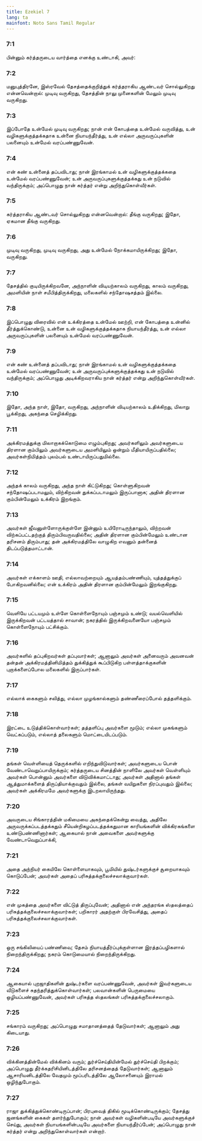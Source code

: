 ```yaml
---
title: Ezekiel 7
lang: ta
mainfont: Noto Sans Tamil Regular
---
```


###  7:1

பின்னும் கர்த்தருடைய வார்த்தை எனக்கு உண்டாகி, அவர்:

###  7:2

மனுபுத்திரனே, இஸ்ரவேல் தேசத்தைக்குறித்துக் கர்த்தராகிய ஆண்டவர் சொல்லுகிறது என்னவென்றால்: முடிவு வருகிறது, தேசத்தின் நாலு முனைகளின் மேலும் முடிவு வருகிறது.

###  7:3

இப்போதே உன்மேல் முடிவு வருகிறது; நான் என் கோபத்தை உன்மேல் வருவித்து, உன் வழிகளுக்குத்தக்கதாக உன்னை நியாயந்தீர்த்து, உன் எல்லா அருவருப்புகளின் பலனையும் உன்மேல் வரப்பண்ணுவேன்.

###  7:4

என் கண் உன்னைத் தப்பவிடாது; நான் இரங்காமல் உன் வழிகளுக்குத்தக்கதை உன்மேல் வரப்பண்ணுவேன்; உன் அருவருப்புகளுக்குத்தக்கது உன் நடுவில் வந்திருக்கும்; அப்பொழுது நான் கர்த்தர் என்று அறிந்துகொள்வீர்கள்.

###  7:5

கர்த்தராகிய ஆண்டவர் சொல்லுகிறது என்னவென்றால்: தீங்கு வருகிறது; இதோ, ஏகமான தீங்கு வருகிறது.

###  7:6

முடிவு வருகிறது, முடிவு வருகிறது, அது உன்மேல் நோக்கமாயிருக்கிறது; இதோ, வருகிறது.

###  7:7

தேசத்தில் குடியிருக்கிறவனே, அந்நாளின் விடியற்காலம் வருகிறது, காலம் வருகிறது, அமளியின் நாள் சமீபித்திருக்கிறது, மலைகளில் சந்தோஷசத்தம் இல்லை.

###  7:8

இப்பொழுது விரைவில் என் உக்கிரத்தை உன்மேல் ஊற்றி, என் கோபத்தை உன்னில் தீர்த்துக்கொண்டு, உன்னை உன் வழிகளுக்குத்தக்கதாக நியாயந்தீர்த்து, உன் எல்லா அருவருப்புகளின் பலனையும் உன்மேல் வரப்பண்ணுவேன்.

###  7:9

என் கண் உன்னைத் தப்பவிடாது; நான் இரங்காமல் உன் வழிகளுக்குத்தக்கதை உன்மேல் வரப்பண்ணுவேன்; உன் அருவருப்புக்களுக்குத்தக்கது உன் நடுவில் வந்திருக்கும்; அப்பொழுது அடிக்கிறவராகிய நான் கர்த்தர் என்று அறிந்துகொள்வீர்கள்.

###  7:10

இதோ, அந்த நாள், இதோ, வருகிறது, அந்நாளின் விடியற்காலம் உதிக்கிறது, மிலாறு பூக்கிறது, அகந்தை செழிக்கிறது.

###  7:11

அக்கிரமத்துக்கு மிலாறாகக்கொடுமை எழும்புகிறது; அவர்களிலும் அவர்களுடைய திரளான கும்பிலும் அவர்களுடைய அமளியிலும் ஒன்றும் மீதியாயிருப்பதில்லை; அவர்கள்நிமித்தம் புலம்பல் உண்டாயிருப்பதுமில்லை.

###  7:12

அந்தக் காலம் வருகிறது, அந்த நாள் கிட்டுகிறது; கொள்ளுகிறவன் சந்தோஷப்படாமலும், விற்கிறவன் துக்கப்படாமலும் இருப்பானாக; அதின் திரளான கும்பின்மேலும் உக்கிரம் இறங்கும்.

###  7:13

அவர்கள் ஜீவனுள்ளோருக்குள்ளே இன்னும் உயிரோடிருந்தாலும், விற்றவன் விற்கப்பட்டதற்குத் திரும்பிவருவதில்லை; அதின் திரளான கும்பின்மேலும் உண்டான தரிசனம் திரும்பாது; தன் அக்கிரமத்திலே வாழுகிற எவனும் தன்னைத் திடப்படுத்தமாட்டான்.

###  7:14

அவர்கள் எக்காளம் ஊதி, எல்லாவற்றையும் ஆயத்தம்பண்ணியும், யுத்தத்துக்குப் போகிறவனில்லை; என் உக்கிரம் அதின் திரளான கும்பின்மேலும் இறங்குகிறது.

###  7:15

வெளியே பட்டயமும் உள்ளே கொள்ளைநோயும் பஞ்சமும் உண்டு; வயல்வெளியில் இருக்கிறவன் பட்டயத்தால் சாவான்; நகரத்தில் இருக்கிறவனையோ பஞ்சமும் கொள்ளைநோயும் பட்சிக்கும்.

###  7:16

அவர்களில் தப்புகிறவர்கள் தப்புவார்கள்; ஆனாலும் அவர்கள் அனைவரும் அவனவன் தன்தன் அக்கிரமத்தினிமித்தம் துக்கித்துக் கூப்பிடுகிற பள்ளத்தாக்குகளின் புறாக்களைப்போல மலைகளில் இருப்பார்கள்.

###  7:17

எல்லாக் கைகளும் சலித்து, எல்லா முழங்கால்களும் தண்ணீரைப்போல் தத்தளிக்கும்.

###  7:18

இரட்டை உடுத்திக்கொள்வார்கள்; தத்தளிப்பு அவர்களை மூடும்; எல்லா முகங்களும் வெட்கப்படும், எல்லாத் தலைகளும் மொட்டையிடப்படும்.

###  7:19

தங்கள் வெள்ளியைத் தெருக்களில் எறிந்துவிடுவார்கள்; அவர்களுடைய பொன் வேண்டாவெறுப்பாயிருக்கும்; கர்த்தருடைய சினத்தின் நாளிலே அவர்கள் வெள்ளியும் அவர்கள் பொன்னும் அவர்களை விடுவிக்கமாட்டாது; அவர்கள் அதினால் தங்கள் ஆத்துமாக்களைத் திருப்தியாக்குவதும் இல்லை, தங்கள் வயிறுகளை நிரப்புவதும் இல்லை; அவர்கள் அக்கிரமமே அவர்களுக்கு இடறலாயிருந்தது.

###  7:20

அவருடைய சிங்காரத்தின் மகிமையை அகந்தைக்கென்று வைத்து, அதிலே அருவருக்கப்படத்தக்கதும் சீயென்றிகழப்படத்தக்கதுமான காரியங்களின் விக்கிரகங்களை உண்டுபண்ணினார்கள்; ஆகையால் நான் அவைகளை அவர்களுக்கு வேண்டாவெறுப்பாக்கி,

###  7:21

அதை அந்நியர் கையிலே கொள்ளையாகவும், பூமியில் துஷ்டர்களுக்குச் சூறையாகவும் கொடுப்பேன்; அவர்கள் அதைப் பரிசுத்தக்குலைச்சலாக்குவார்கள்.

###  7:22

என் முகத்தை அவர்களை விட்டுத் திருப்புவேன்; அதினால் என் அந்தரங்க ஸ்தலத்தைப் பரிசுத்தக்குலைச்சலாக்குவார்கள்; பறிகாரர் அதற்குள் பிரவேசித்து, அதைப் பரிசுத்தக்குலைச்சலாக்குவார்கள்.

###  7:23

ஒரு சங்கிலியைப் பண்ணிவை; தேசம் நியாயத்தீர்ப்புக்குள்ளான இரத்தப்பழிகளால் நிறைந்திருக்கிறது; நகரம் கொடுமையால் நிறைந்திருக்கிறது.

###  7:24

ஆகையால் புறஜாதிகளின் துஷ்டர்களை வரப்பண்ணுவேன், அவர்கள் இவர்களுடைய வீடுகளைச் சுதந்தரித்துக்கொள்வார்கள்; பலவான்களின் பெருமையை ஒழியப்பண்ணுவேன், அவர்கள் பரிசுத்த ஸ்தலங்கள் பரிசுத்தக்குலைச்சலாகும்.

###  7:25

சங்காரம் வருகிறது; அப்பொழுது சமாதானத்தைத் தேடுவார்கள்; ஆனாலும் அது கிடையாது.

###  7:26

விக்கினத்தின்மேல் விக்கினம் வரும்; துர்ச்செய்தியின்மேல் துர்ச்செய்தி பிறக்கும்; அப்பொழுது தீர்க்கதரிசியினிடத்திலே தரிசனத்தைத் தேடுவார்கள்; ஆனாலும் ஆசாரியனிடத்திலே வேதமும் மூப்பரிடத்திலே ஆலோசனையும் இராமல் ஒழிந்துபோகும்.

###  7:27

ராஜா துக்கித்துக்கொண்டிருப்பான்; பிரபுவைத் திகில் மூடிக்கொண்டிருக்கும்; தேசத்து ஜனங்களின் கைகள் தளர்ந்துபோகும்; நான் அவர்கள் வழிகளின்படியே அவர்களுக்குச் செய்து, அவர்கள் நியாயங்களின்படியே அவர்களை நியாயந்தீர்ப்பேன்; அப்பொழுது நான் கர்த்தர் என்று அறிந்துகொள்வார்கள் என்றார்.

